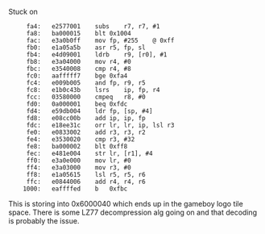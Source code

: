 Stuck on

```
     fa4:	e2577001 	subs	r7, r7, #1
     fa8:	ba000015 	blt	0x1004
     fac:	e3a0b0ff 	mov	fp, #255	@ 0xff
     fb0:	e1a05a5b 	asr	r5, fp, sl
     fb4:	e4d09001 	ldrb	r9, [r0], #1
     fb8:	e3a04000 	mov	r4, #0
     fbc:	e3540008 	cmp	r4, #8
     fc0:	aafffff7 	bge	0xfa4
     fc4:	e009b005 	and	fp, r9, r5
     fc8:	e1b0c43b 	lsrs	ip, fp, r4
     fcc:	03580000 	cmpeq	r8, #0
     fd0:	0a000001 	beq	0xfdc
     fd4:	e59db004 	ldr	fp, [sp, #4]
     fd8:	e08cc00b 	add	ip, ip, fp
     fdc:	e18ee31c 	orr	lr, lr, ip, lsl r3
     fe0:	e0833002 	add	r3, r3, r2
     fe4:	e3530020 	cmp	r3, #32
     fe8:	ba000002 	blt	0xff8
     fec:	e481e004 	str	lr, [r1], #4
     ff0:	e3a0e000 	mov	lr, #0
     ff4:	e3a03000 	mov	r3, #0
     ff8:	e1a05615 	lsl	r5, r5, r6
     ffc:	e0844006 	add	r4, r4, r6
    1000:	eaffffed 	b	0xfbc
```

This is storing into 0x6000040 which ends up in the gameboy logo tile space. There is some LZ77 decompression alg going on and that decoding is probably the issue.
